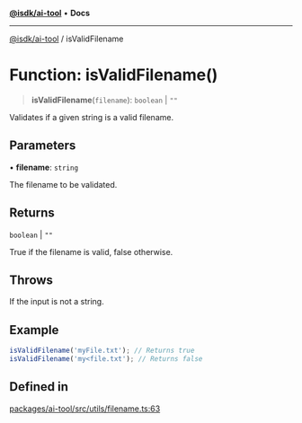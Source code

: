 [**@isdk/ai-tool**](../README.md) • **Docs**

***

[@isdk/ai-tool](../globals.md) / isValidFilename

# Function: isValidFilename()

> **isValidFilename**(`filename`): `boolean` \| `""`

Validates if a given string is a valid filename.

## Parameters

• **filename**: `string`

The filename to be validated.

## Returns

`boolean` \| `""`

True if the filename is valid, false otherwise.

## Throws

If the input is not a string.

## Example

```ts
isValidFilename('myFile.txt'); // Returns true
isValidFilename('my<file.txt'); // Returns false
```

## Defined in

[packages/ai-tool/src/utils/filename.ts:63](https://github.com/isdk/ai-tool.js/blob/37ada542a786fbbc770f2d61beb564f6e603941d/src/utils/filename.ts#L63)
